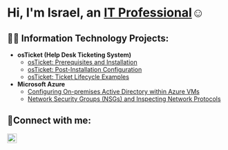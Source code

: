 <h1>Hi, I'm Israel, an <a href="https://www.linkedin.com/in/israel-osorio-14014728b/">IT Professional</a>☺</h1>

<h2>👨‍💻 Information Technology Projects:</h2>

- <b>osTicket (Help Desk Ticketing System)</b>
  - [osTicket: Prerequisites and Installation](https://github.com/IsraelOso03/osticket-prereqs)
  - [osTicket: Post-Installation Configuration](https://github.com/IsraelOso03/post-install-config)
  - [osTicket: Ticket Lifecycle Examples](https://github.com/IsraelOso03/ticket-lifecycle)
- <b>Microsoft Azure</b>
  - [Configuring On-premises Active Directory within Azure VMs](https://github.com/IsraelOso03/configure-ad)
  - [Network Security Groups (NSGs) and Inspecting Network Protocols](https://github.com/IsraelOso03/azure-network-protocols)

<h2>🤳Connect with me:</h2>

[<img align="left" alt="Josh | LinkedIn" width="22px" src="https://cdn.jsdelivr.net/npm/simple-icons@v3/icons/linkedin.svg" />][linkedin]

[linkedin]: https://www.linkedin.com/in/israel-osorio/
